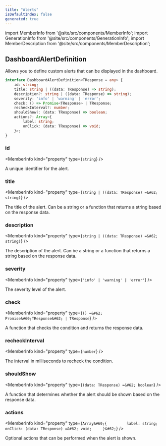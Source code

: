 ```yaml
---
title: "Alerts"
isDefaultIndex: false
generated: true
---
```

<!-- This file was generated from the Vendure source. Do not modify. Instead, re-run the "docs:build" script -->
import MemberInfo from '@site/src/components/MemberInfo';
import GenerationInfo from '@site/src/components/GenerationInfo';
import MemberDescription from '@site/src/components/MemberDescription';


## DashboardAlertDefinition

<GenerationInfo sourceFile="packages/dashboard/src/lib/framework/extension-api/types/alerts.ts" sourceLine="9" packageName="@vendure/dashboard" since="3.3.0" />

Allows you to define custom alerts that can be displayed in the dashboard.

```ts title="Signature"
interface DashboardAlertDefinition<TResponse = any> {
    id: string;
    title: string | ((data: TResponse) => string);
    description?: string | ((data: TResponse) => string);
    severity: 'info' | 'warning' | 'error';
    check: () => Promise<TResponse> | TResponse;
    recheckInterval?: number;
    shouldShow?: (data: TResponse) => boolean;
    actions?: Array<{
        label: string;
        onClick: (data: TResponse) => void;
    }>;
}
```

<div className="members-wrapper">

### id

<MemberInfo kind="property" type={`string`}   />

A unique identifier for the alert.
### title

<MemberInfo kind="property" type={`string | ((data: TResponse) =&#62; string)`}   />

The title of the alert. Can be a string or a function that returns a string based on the response data.
### description

<MemberInfo kind="property" type={`string | ((data: TResponse) =&#62; string)`}   />

The description of the alert. Can be a string or a function that returns a string based on the response data.
### severity

<MemberInfo kind="property" type={`'info' | 'warning' | 'error'`}   />

The severity level of the alert.
### check

<MemberInfo kind="property" type={`() =&#62; Promise&#60;TResponse&#62; | TResponse`}   />

A function that checks the condition and returns the response data.
### recheckInterval

<MemberInfo kind="property" type={`number`}   />

The interval in milliseconds to recheck the condition.
### shouldShow

<MemberInfo kind="property" type={`(data: TResponse) =&#62; boolean`}   />

A function that determines whether the alert should be shown based on the response data.
### actions

<MemberInfo kind="property" type={`Array&#60;{         label: string;         onClick: (data: TResponse) =&#62; void;     }&#62;`}   />

Optional actions that can be performed when the alert is shown.


</div>
